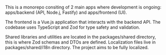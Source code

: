This is a monorepo consiting of 2 main apps where development is ongoing: apps/backend (API, Node.j, Fastify) and apps/frontend (UI). 

The frontend is a Vue.js application that interacts with the backend API. The codebase uses TypeScript and Zod for type safety and validation.

Shared libraries and utilities are located in the packages/shared directory, this is where Zod schemas and DTOs are defined. Localization files live in packages/shared/i18n directory. The project aims to be fully localized.
